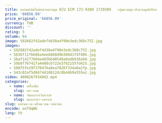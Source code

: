 ```yaml
---
title: แบรนด์เดิมใหม่หน่วยควบคุม ECU ECM 172-9389 1729389   กลุ่มควบคุม-ตัวควบคุมอิเล็กทรอนิกส์สําหรับ CAT
price: '66856.09'
price_original: '66856.09'
currency: THB
discount: ''
rating: 5
volume: 64
image: S92682f42adef4d30a4f90e3edc368c75I.jpg
images:
  - S92682f42adef4d30a4f90e3edc368c75I.jpg
  - S836f11fbb8ba4eeb868d9b36041f4f40h.jpg
  - Sbaf14277604a403bb40548a0adb936abO.jpg
  - S9b8f76741fa4480cb722e3f82155fd42S.jpg
  - S08f5fe29f370476a8ea7026f334a0a2fp.jpg
  - S43c02af5d8474d10812dc8b44b9a555ez.jpg
video: 4000267934942.mp4
categories:
  - name: เครื่องมือ
    slug: เคร-องม
  - name: วัดและการวิเคราะห์
    slug: ดและการว-เคราะห
slug: แบรนด-เด-มใหม-หน-วยควบค
encode: ooTdqWG
lang: th
---
```

  